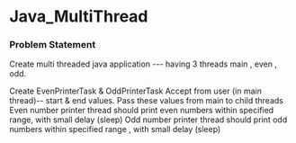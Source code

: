 # Java_MultiThread

### Problem Statement
Create multi threaded java application --- having 3 threads
main , even , odd.

Create EvenPrinterTask  & OddPrinterTask
Accept from user (in main thread)-- start & end values.
Pass these values from main to child threads
Even number printer thread  should print even numbers within specified range, with small delay (sleep)
Odd number printer thread should print odd numbers within specified  range , with small delay (sleep)
